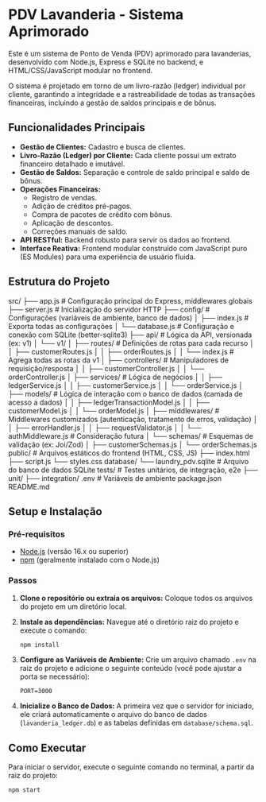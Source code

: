 # PDV Lavanderia - Sistema Aprimorado

Este é um sistema de Ponto de Venda (PDV) aprimorado para lavanderias, desenvolvido com Node.js, Express e SQLite no backend, e HTML/CSS/JavaScript modular no frontend.

O sistema é projetado em torno de um livro-razão (ledger) individual por cliente, garantindo a integridade e a rastreabilidade de todas as transações financeiras, incluindo a gestão de saldos principais e de bônus.

## Funcionalidades Principais

-   **Gestão de Clientes:** Cadastro e busca de clientes.
-   **Livro-Razão (Ledger) por Cliente:** Cada cliente possui um extrato financeiro detalhado e imutável.
-   **Gestão de Saldos:** Separação e controle de saldo principal e saldo de bônus.
-   **Operações Financeiras:**
    -   Registro de vendas.
    -   Adição de créditos pré-pagos.
    -   Compra de pacotes de crédito com bônus.
    -   Aplicação de descontos.
    -   Correções manuais de saldo.
-   **API RESTful:** Backend robusto para servir os dados ao frontend.
-   **Interface Reativa:** Frontend modular construído com JavaScript puro (ES Modules) para uma experiência de usuário fluida.

## Estrutura do Projeto

src/
├── app.js                   # Configuração principal do Express, middlewares globais
├── server.js                # Inicialização do servidor HTTP
├── config/                  # Configurações (variáveis de ambiente, banco de dados)
│   ├── index.js             # Exporta todas as configurações
│   └── database.js          # Configuração e conexão com SQLite (better-sqlite3)
├── api/                     # Lógica da API, versionada (ex: v1)
│   └── v1/
│       ├── routes/          # Definições de rotas para cada recurso
│       │   ├── customerRoutes.js
│       │   ├── orderRoutes.js
│       │   └── index.js     # Agrega todas as rotas da v1
│       ├── controllers/     # Manipuladores de requisição/resposta
│       │   ├── customerController.js
│       │   └── orderController.js
│       ├── services/        # Lógica de negócios
│       │   ├── ledgerService.js
│       │   ├── customerService.js
│       │   └── orderService.js
│       ├── models/          # Lógica de interação com o banco de dados (camada de acesso a dados)
│       │   ├── ledgerTransactionModel.js
│       │   ├── customerModel.js
│       │   └── orderModel.js
│       ├── middlewares/     # Middlewares customizados (autenticação, tratamento de erros, validação)
│       │   ├── errorHandler.js
│       │   ├── requestValidator.js
│       │   └── authMiddleware.js # Consideração futura
│       └── schemas/         # Esquemas de validação (ex: Joi/Zod)
│           ├── customerSchemas.js
│           └── orderSchemas.js
public/                      # Arquivos estáticos do frontend (HTML, CSS, JS)
├── index.html
├── script.js
└── styles.css
database/
└── laundry_pdv.sqlite       # Arquivo do banco de dados SQLite
tests/                       # Testes unitários, de integração, e2e
├── unit/
├── integration/
.env                         # Variáveis de ambiente
package.json
README.md

## Setup e Instalação

### Pré-requisitos

-   [Node.js](https://nodejs.org/) (versão 16.x ou superior)
-   [npm](https://www.npmjs.com/) (geralmente instalado com o Node.js)

### Passos

1.  **Clone o repositório ou extraia os arquivos:**
    Coloque todos os arquivos do projeto em um diretório local.

2.  **Instale as dependências:**
    Navegue até o diretório raiz do projeto e execute o comando:
    ```bash
    npm install
    ```

3.  **Configure as Variáveis de Ambiente:**
    Crie um arquivo chamado `.env` na raiz do projeto e adicione o seguinte conteúdo (você pode ajustar a porta se necessário):
    ```
    PORT=3000
    ```

4.  **Inicialize o Banco de Dados:**
    A primeira vez que o servidor for iniciado, ele criará automaticamente o arquivo do banco de dados (`lavanderia_ledger.db`) e as tabelas definidas em `database/schema.sql`.

## Como Executar

Para iniciar o servidor, execute o seguinte comando no terminal, a partir da raiz do projeto:

```bash
npm start
